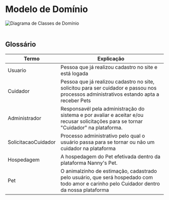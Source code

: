 # Modelo de Domínio

![Diagrama de Classes de Domínio](https://github.com/tads-cnat/receber-pets/blob/98-revisar-models-do-django/doc/dominio/diagramaClasses.png?raw=true)
</br></br>

## Glossário 

|  Termo  |  Explicação  |
| ------- | ------------ |
| Usuario | Pessoa que já realizou cadastro no site e está logada |
| Cuidador | Pessoa que já realizou cadastro no site, solicitou para ser cuidador e passou nos processos administrativos estando apta a receber Pets |
| Administrador | Responsavél pela administração do sistema e por avaliar e aceitar e/ou recusar solicitações para se tornar "Cuidador" na plataforma. |
| SolicitacaoCuidador | Processo administrativo pelo qual o usuário passa para se tornar ou não um cuidador na plataforma |
| Hospedagem | A hospedagem do Pet efetivada dentro da plataforma Nanny's Pet. |
| Pet | O animalzinho de estimação, cadastrado pelo usuário, que será hospedado com todo amor e carinho pelo Cuidador dentro da nossa plataforma |
